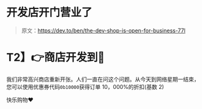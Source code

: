 # 开发店开门营业了

> 原文：<https://dev.to/ben/the-dev-shop-is-open-for-business-77l>

# T2】👉商店开发到🎁

我们非常高兴商店重新开张。人们一直在问这个问题。从今天到网络星期一结束，您可以使用优惠券代码`0b10000`获得订单 10，000%的折扣(基数 2)

快乐购物❤️